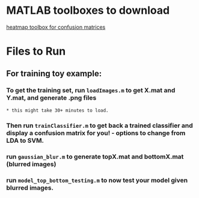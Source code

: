 # MATLAB toolboxes to download
[heatmap toolbox for confusion matrices](https://www.mathworks.com/matlabcentral/fileexchange/24253-customizable-heat-maps)


# Files to Run 

## For training toy example: 
### To get the training set, run `loadImages.m` to get X.mat and Y.mat, and generate .png files 
	* this might take 30+ minutes to load. 
### Then run `trainClassifier.m` to get back a trained classifier and display a confusion matrix for you! - options to change from LDA to SVM. 

### run `gaussian_blur.m` to generate topX.mat and bottomX.mat (blurred images)
### run `model_top_bottom_testing.m` to now test your model given blurred images.
